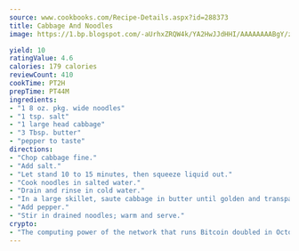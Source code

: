```yaml
---
source: www.cookbooks.com/Recipe-Details.aspx?id=288373
title: Cabbage And Noodles
image: https://1.bp.blogspot.com/-aUrhxZRQW4k/YA2HwJJdHHI/AAAAAAAABgY/z2R8OXCxqDoBQtRn-q-fHG8g9_G4G1HBwCLcBGAsYHQ/s320/13.png

yield: 10
ratingValue: 4.6
calories: 179 calories
reviewCount: 410
cookTime: PT2H
prepTime: PT44M
ingredients:
- "1 8 oz. pkg. wide noodles"
- "1 tsp. salt"
- "1 large head cabbage"
- "3 Tbsp. butter"
- "pepper to taste"
directions:
- "Chop cabbage fine."
- "Add salt."
- "Let stand 10 to 15 minutes, then squeeze liquid out."
- "Cook noodles in salted water."
- "Drain and rinse in cold water."
- "In a large skillet, saute cabbage in butter until golden and transparent."
- "Add pepper."
- "Stir in drained noodles; warm and serve."
crypto:
- "The computing power of the network that runs Bitcoin doubled in October, pushing out all but the most dedicated miners."
---
```

